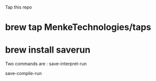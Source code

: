 Tap this repo

# brew tap MenkeTechnologies/taps

# brew install saverun


Two commands are :
save-interpret-run

save-compile-run
